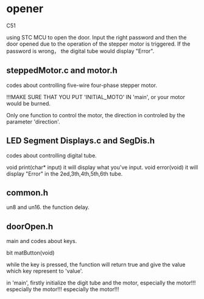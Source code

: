 # opener
C51

using STC MCU to open the door.
Input the right password and then the door opened due to the operation of the stepper motor is triggered. If the password is wrong， the digital tube would display "Error".

## steppedMotor.c and motor.h
codes about controlling five-wire four-phase stepper motor.

!!!MAKE SURE THAT YOU PUT 'INITIAL_MOTO' IN 'main', or your motor would be burned.

Only one function to control the motor, the direction in controled by the parameter 'direction'.

## LED Segment Displays.c and SegDis.h
codes about controlling digital tube.

void print(char* input) 
it will display what you've input.
void error(void)
it will display "Error" in the 2ed,3th,4th,5th,6th tube.

## common.h
un8 and un16.
the function delay.

## doorOpen.h
main and codes about keys.

bit matButton(void)

while the key is pressed, the function will return true and give the value which key represent to 'value'.

in 'main', firstly initialize the digit tube and the motor, especially the motor!!! especially the motor!!! especially the motor!!!
<!--hhhhhhh>